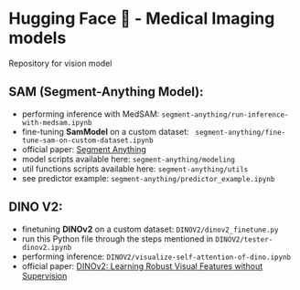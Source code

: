# Hugging Face 🤗 - Medical Imaging models
Repository for vision model 

## SAM (Segment-Anything Model):
- performing inference with MedSAM: `segment-anything/run-inference-with-medsam.ipynb`
- fine-tuning **SamModel** on a custom dataset: ` segment-anything/fine-tune-sam-on-custom-dataset.ipynb`
- official paper: [Segment Anything](https://github.com/Pushkar1853/HF-Medical-imaging/blob/14decd3bce0a65219cb9fa5c3230a0a0e4860fe2/segment-anything/SAM-paper.pdf)
- model scripts available here: ` segment-anything/modeling `
- util functions scripts available here: ` segment-anything/utils `
- see predictor example: ` segment-anything/predictor_example.ipynb `

## DINO V2:
- finetuning **DINOv2** on a custom dataset: ` DINOV2/dinov2_finetune.py `
- run this Python file through the steps mentioned in ` DINOV2/tester-dinov2.ipynb `
- performing inference: ` DINOV2/visualize-self-attention-of-dino.ipynb `
- official paper: [DINOv2: Learning Robust Visual Features without Supervision](https://github.com/Pushkar1853/HF-Medical-imaging/blob/14decd3bce0a65219cb9fa5c3230a0a0e4860fe2/DINOV2/DINOV2-paper.pdf)
  
